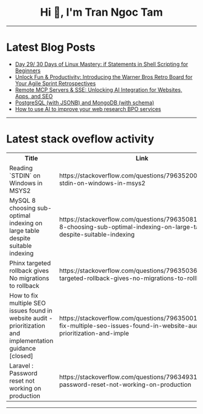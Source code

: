 <h1 align="center">Hi 👋, I'm Tran Ngoc Tam</h1>

---

# Latest Blog Posts 
<!-- BLOG-POST-LIST:START -->
- [Day 29/ 30 Days of Linux Mastery: if Statements in Shell Scripting for Beginners](https://dev.to/amandaigwe/day-29-30-days-of-linux-mastery-if-statements-in-shell-scripting-for-beginners-25eb)
- [Unlock Fun &amp; Productivity: Introducing the Warner Bros Retro Board for Your Agile Sprint Retrospectives](https://dev.to/nargiz_abbasova/unlock-fun-productivity-introducing-the-warner-bros-retro-board-for-your-agile-sprint-1ia4)
- [Remote MCP Servers &amp; SSE: Unlocking AI Integration for Websites, Apps, and SEO](https://dev.to/sebastiandevelops/remote-mcp-servers-sse-unlocking-ai-integration-for-websites-apps-and-seo-npp)
- [PostgreSQL &lpar;with JSONB&rpar; and MongoDB &lpar;with schema&rpar;](https://dev.to/franckpachot/postgresql-with-jsonb-and-mongodb-with-schema-2nh0)
- [How to use AI to improve your web research BPO services](https://dev.to/india_dataentryhelp_068/how-to-use-ai-to-improve-your-web-research-bpo-services-4hod)
<!-- BLOG-POST-LIST:END -->

---

# Latest stack oveflow activity
<table>
  <tr><th>Title</th><th>Link</th></tr>
  <!-- STACKOVERFLOW:START --><tr><td>Reading `STDIN` on Windows in MSYS2</td><td>https://stackoverflow.com/questions/79635200/reading-stdin-on-windows-in-msys2</td></tr><tr><td>MySQL 8 choosing sub-optimal indexing on large table despite suitable indexing</td><td>https://stackoverflow.com/questions/79635081/mysql-8-choosing-sub-optimal-indexing-on-large-table-despite-suitable-indexing</td></tr><tr><td>Phinx targeted rollback gives No migrations to rollback</td><td>https://stackoverflow.com/questions/79635036/phinx-targeted-rollback-gives-no-migrations-to-rollback</td></tr><tr><td>How to fix multiple SEO issues found in website audit - prioritization and implementation guidance [closed]</td><td>https://stackoverflow.com/questions/79635001/how-to-fix-multiple-seo-issues-found-in-website-audit-prioritization-and-imple</td></tr><tr><td>Laravel : Password reset not working on production</td><td>https://stackoverflow.com/questions/79634931/laravel-password-reset-not-working-on-production</td></tr><!-- STACKOVERFLOW:END -->
</table>

---


